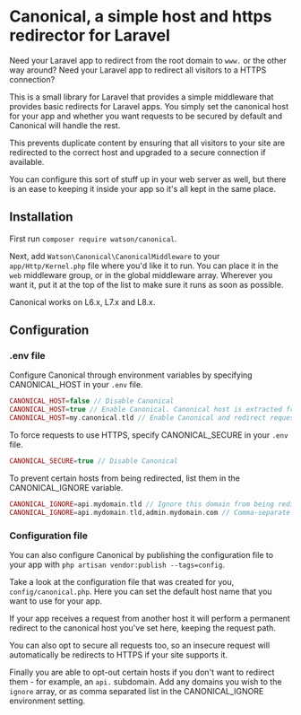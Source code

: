 Canonical, a simple host and https redirector for Laravel
=========================================================

Need your Laravel app to redirect from the root domain to `www.` or the other way around? Need your Laravel app to redirect all visitors to a HTTPS connection?

This is a small library for Laravel that provides a simple middleware that provides basic redirects for Laravel apps. You simply set the canonical host for your app and whether you want requests to be secured by default and Canonical will handle the rest.

This prevents duplicate content by ensuring that all visitors to your site are redirected to the correct host and upgraded to a secure connection if available.

You can configure this sort of stuff up in your web server as well, but there is an ease to keeping it inside your app so it's all kept in the same place.

## Installation
First run `composer require watson/canonical`.

Next, add `Watson\Canonical\CanonicalMiddleware` to your `app/Http/Kernel.php` file where you'd like it to run. You can place it in the `web` middleware group, or in the global middleware array. Wherever you want it, put it at the top of the list to make sure it runs as soon as possible.

Canonical works on L6.x, L7.x and L8.x.

## Configuration
### .env file
Configure Canonical through environment variables by specifying CANONICAL_HOST in your `.env` file.
```php
CANONICAL_HOST=false // Disable Canonical
CANONICAL_HOST=true // Enable Canonical. Canonical host is extracted from your APP_URL/config('app.url') variable
CANONICAL_HOST=my.canonical.tld // Enable Canonical and redirect requests to this FQD
```
To force requests to use HTTPS, specify CANONICAL_SECURE in your `.env` file.
```php
CANONICAL_SECURE=true // Disable Canonical
```
To prevent certain hosts from being redirected, list them in the CANONICAL_IGNORE variable.
```php
CANONICAL_IGNORE=api.mydomain.tld // Ignore this domain from being redirected
CANONICAL_IGNORE=api.mydomain.tld,admin.mydomain.com // Comma-separate multiple hosts
```
### Configuration file
You can also configure Canonical by publishing the configuration file to your app with `php artisan vendor:publish --tags=config`.

Take a look at the configuration file that was created for you, `config/canonical.php`. Here you can set the default host name that you want to use for your app.

If your app receives a request from another host it will perform a permanent redirect to the canonical host you've set here, keeping the request path.

You can also opt to secure all requests too, so an insecure request will automatically be redirects to HTTPS if your site supports it.

Finally you are able to opt-out certain hosts if you don't want to redirect them - for example, an `api.` subdomain. Add any domains you wish to the `ignore` array, or as comma separated list in the CANONICAL_IGNORE environment setting.
